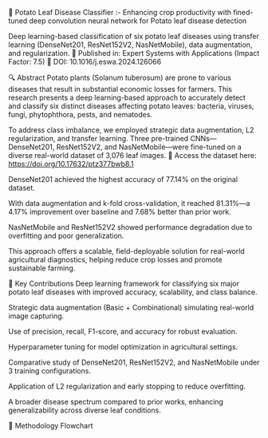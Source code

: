 🥔 Potato Leaf Disease Classifier :- Enhancing crop productivity with fined-tuned deep convolution neural network for Potato leaf disease detection

Deep learning-based classification of six potato leaf diseases using transfer learning (DenseNet201, ResNet152V2, NasNetMobile), data augmentation, and regularization.
📄 Published in: Expert Systems with Applications (Impact Factor: 7.5)
🔗 DOI: 10.1016/j.eswa.2024.126066

🔍 Abstract
Potato plants (Solanum tuberosum) are prone to various diseases that result in substantial economic losses for farmers. This research presents a deep learning-based approach to accurately detect and classify six distinct diseases affecting potato leaves: bacteria, viruses, fungi, phytophthora, pests, and nematodes.

To address class imbalance, we employed strategic data augmentation, L2 regularization, and transfer learning. Three pre-trained CNNs—DenseNet201, ResNet152V2, and NasNetMobile—were fine-tuned on a diverse real-world dataset of 3,076 leaf images.
📂 Access the dataset here: https://doi.org/10.17632/ptz377bwb8.1

DenseNet201 achieved the highest accuracy of 77.14% on the original dataset.

With data augmentation and k-fold cross-validation, it reached 81.31%—a 4.17% improvement over baseline and 7.68% better than prior work.

NasNetMobile and ResNet152V2 showed performance degradation due to overfitting and poor generalization.

This approach offers a scalable, field-deployable solution for real-world agricultural diagnostics, helping reduce crop losses and promote sustainable farming.

🌟 Key Contributions
Deep learning framework for classifying six major potato leaf diseases with improved accuracy, scalability, and class balance.

Strategic data augmentation (Basic + Combinational) simulating real-world image capturing.

Use of precision, recall, F1-score, and accuracy for robust evaluation.

Hyperparameter tuning for model optimization in agricultural settings.

Comparative study of DenseNet201, ResNet152V2, and NasNetMobile under 3 training configurations.

Application of L2 regularization and early stopping to reduce overfitting.

A broader disease spectrum compared to prior works, enhancing generalizability across diverse leaf conditions.

🧠 Methodology Flowchart



